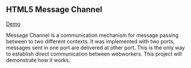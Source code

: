 HTML5 Message Channel
---------------------

[Demo](http://threadcomm.appspot.com)


Message Channel is a communication mechanism for message passing between to two different contexts. It was implemented with two ports, messages sent in one port are delivered at other port.
This is the only way to establish direct communication between webworkers. This project will demonstrate how it works.
